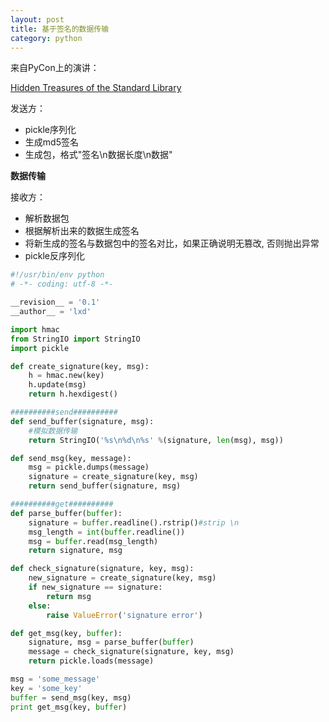 ```yaml
---
layout: post
title: 基于签名的数据传输
category: python
---
```


来自PyCon上的演讲：

[Hidden Treasures of the Standard Library](http://www.slideshare.net/doughellmann/hidden-treasures-of-the-python-standard-library)

发送方： 

* pickle序列化 
* 生成md5签名 
* 生成包，格式"签名\n数据长度\n数据" 

**数据传输**

接收方： 

* 解析数据包 
* 根据解析出来的数据生成签名 
* 将新生成的签名与数据包中的签名对比，如果正确说明无篡改, 否则抛出异常 
* pickle反序列化 

```python
#!/usr/bin/env python
# -*- coding: utf-8 -*-

__revision__ = '0.1'
__author__ = 'lxd'

import hmac
from StringIO import StringIO
import pickle

def create_signature(key, msg):
    h = hmac.new(key)
    h.update(msg)
    return h.hexdigest()

##########send##########
def send_buffer(signature, msg):
    #模拟数据传输
    return StringIO('%s\n%d\n%s' %(signature, len(msg), msg))

def send_msg(key, message):
    msg = pickle.dumps(message)
    signature = create_signature(key, msg)
    return send_buffer(signature, msg)

##########get##########
def parse_buffer(buffer):
    signature = buffer.readline().rstrip()#strip \n
    msg_length = int(buffer.readline())
    msg = buffer.read(msg_length)
    return signature, msg

def check_signature(signature, key, msg):
    new_signature = create_signature(key, msg)
    if new_signature == signature:
        return msg
    else:
        raise ValueError('signature error')

def get_msg(key, buffer):
    signature, msg = parse_buffer(buffer)
    message = check_signature(signature, key, msg)
    return pickle.loads(message)

msg = 'some_message'
key = 'some_key'
buffer = send_msg(key, msg)
print get_msg(key, buffer)
```
